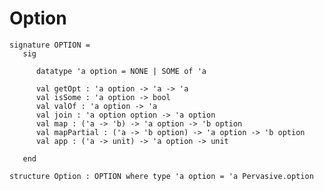 # Option

    signature OPTION =
       sig
    
          datatype 'a option = NONE | SOME of 'a
    
          val getOpt : 'a option -> 'a -> 'a
          val isSome : 'a option -> bool
          val valOf : 'a option -> 'a
          val join : 'a option option -> 'a option
          val map : ('a -> 'b) -> 'a option -> 'b option
          val mapPartial : ('a -> 'b option) -> 'a option -> 'b option
          val app : ('a -> unit) -> 'a option -> unit
    
       end
    
    structure Option : OPTION where type 'a option = 'a Pervasive.option

